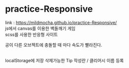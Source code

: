 # practice-Responsive
link : https://mildmocha.github.io/practice-Responsive/<br>
js에서 canvas를 이용한 벽돌깨기 게임
<br> scss를 사용한 반응형 사이트

공이 다른 오브젝트에 충돌할 때 마다 속도가 빨라진다.


<br> localStorage에 저장 삭제가능한 Tip 작성란 / 클리어시 이름 등록
